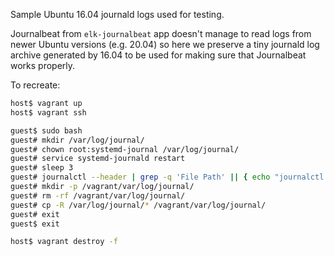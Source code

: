 Sample Ubuntu 16.04 journald logs used for testing.

Journalbeat from `elk-journalbeat` app doesn't manage to read logs from newer Ubuntu versions (e.g. 20.04) so here we preserve a tiny journald log archive generated by 16.04 to be used for making sure that Journalbeat works properly.

To recreate:

```bash
host$ vagrant up
host$ vagrant ssh

guest$ sudo bash
guest# mkdir /var/log/journal/
guest# chown root:systemd-journal /var/log/journal/
guest# service systemd-journald restart
guest# sleep 3
guest# journalctl --header | grep -q 'File Path' || { echo "journalctl doesn't appear to work."; exit 1 }
guest# mkdir -p /vagrant/var/log/journal/
guest# rm -rf /vagrant/var/log/journal/
guest# cp -R /var/log/journal/* /vagrant/var/log/journal/
guest# exit
guest$ exit

host$ vagrant destroy -f
```

